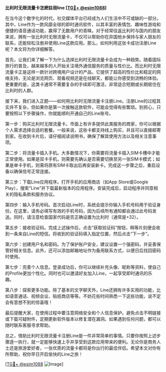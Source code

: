 **比利时无限流量卡怎麽註冊line [[TG💪+ @esim1088](https://t.me/s/esim1088)]**

在当今这个数字化的时代，社交媒体平台已经成为人们生活中不可或缺的一部分。其中，Line作为一款风靡全球的即时通讯软件，以其丰富的表情包、趣味性游戏和便捷的语音通话功能，赢得了无数用户的青睐。对于经常往返比利时与国内的朋友来说，拥有一张比利时无限流量卡，不仅可以帮助你在异国他乡保持与家人朋友的联系，还能轻松注册并使用Line这款应用。那么，如何利用这张卡成功注册Line呢？本文将为你详细解答。

首先，让我们来了解一下为什么选择比利时无限流量卡会成为一种趋势。随着国际旅行的普及，越来越多的人开始关注境外通信服务的质量与性价比。而比利时无限流量卡正是这样一款针对跨境用户设计的产品，它提供了超高的性价比和稳定的网络支持，无论是浏览网页、观看视频还是在线聊天，都能让你感受到流畅的体验。更重要的是，这类卡通常不需要复杂的手续即可激活，非常适合短期或长期居住在比利时的人群。

接下来，我们进入正题——如何用比利时无限流量卡注册Line。注册Line的过程其实并不复杂，但如果你是第一次接触这款软件，可能会觉得有些繁琐。别担心，只要按照以下步骤操作，你就能顺利开通自己的Line账号。

第一步：购买比利时无限流量卡。市面上有许多提供此类服务的商家，你可以根据个人需求选择合适的套餐。一般来说，这些卡都支持线上购买，并且可以直接邮寄到家。在收到卡片后，请仔细阅读说明书，确保了解其使用方法以及相关注意事项。

第二步：将流量卡插入手机。大多数情况下，你需要将流量卡插入SIM卡槽中才能正常使用。如果是双卡手机，则需要先确认是否需要切换至另一张SIM卡模式；如果是单卡手机，则需将原有SIM卡取出后再安装新卡。完成这一步骤之后，重启设备以确保信号正常连接。

第三步：下载Line应用程序。打开手机的应用商店（如App Store或Google Play），搜索“Line”并下载最新版本的应用程序。安装完成后，启动程序并同意相关的隐私条款和服务协议。

第四步：输入手机号码。首次启动Line时，系统会提示你输入手机号码用于验证身份。在这里，请务必填写有效的手机号码，因为后续所有通知都会通过此号码发送。同时，请注意检查国家代码是否正确设置为比利时（通常是+32）。

第五步：接收验证码。完成上述操作后，点击“获取验证码”按钮，稍等片刻便会收到一条来自Line的短信。将收到的验证码填入指定位置，然后点击“下一步”。

第六步：创建用户名和密码。为了保护账户安全，建议设置一个强密码，并妥善保管好相关信息。此外，还可以添加邮箱地址作为备用联系方式，以便日后找回密码时使用。

第七步：完善个人信息。登录成功后，你可以继续补充头像、昵称等资料，使自己的Profile更加个性化。同时也可以邀请好友加入Line，一起享受即时通讯的乐趣。

第八步：探索更多功能。除了基本的文字聊天外，Line还拥有许多实用的功能，比如语音通话、视频会议、贴纸商店等等。不妨花些时间熟悉一下这些功能，说不定会有意想不到的惊喜哦！

最后提醒大家，在使用过程中要注意网络安全和个人信息保护。避免点击不明链接或下载可疑附件，定期更新软件版本以修复潜在漏洞。如果遇到任何问题，都可以随时联系客服寻求帮助。

总之，借助比利时无限流量卡注册Line是一件非常简单的事情。只要你按照上述步骤逐一执行，就一定能够快速上手并享受到这款应用带来的便利。无论你是商务人士还是旅游爱好者，一张优质的流量卡都将是你出行的最佳伴侣。希望本文对你有所帮助，祝你早日开启愉快的Line之旅！

[[TG💪+ @esim1088](https://t.me/s/esim1088) ![Image](https://i.postimg.cc/4NQfJmqS/Snipaste-2025-05-13-00-14-12.png)]